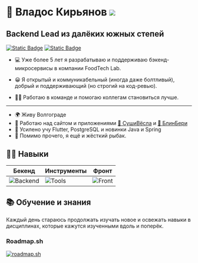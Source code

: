 🤠 Владос Кирьянов [![](https://www.codewars.com/users/vlad-nightsky/badges/micro)](https://www.codewars.com/users/vlad-nightsky)
===
Backend Lead из далёких южных степей
------------------------------------
[![Static Badge](https://img.shields.io/badge/%D1%81%D0%B2%D1%8F%D0%B7%D1%8C_%D1%81%D0%BE_%D0%BC%D0%BD%D0%BE%D0%B9-t?style=flat&logo=telegram&logoColor=26A5E4&label=vnightsky&labelColor=ffffff&color=26A5E4)](https://t.me/vnightsky) [![Static Badge](https://img.shields.io/badge/%D1%80%D0%B5%D0%B7%D1%8E%D0%BC%D0%B5-%D1%80?style=flat&logo=habr&logoColor=65A3BE&labelColor=ffffff&color=65A3BE)](https://career.habr.com/vlad-nightsky)





* 💻 Уже более 5 лет я разрабатываю и поддерживаю бэкенд-микросервисы в компании FoodTech Lab.

* 😀 Я открытый и коммуникабельный (иногда даже болтливый), добрый и поддерживающий (но строгий на код-ревью).

* 🤝🏻 Работаю в команде и помогаю коллегам становиться лучше.

----
* 🌍  Живу Волгограде
* 🚀  Работаю над сайтом и приложениями [🍣 СушиВёсла](https://xn--80addag2buct.xn--80adjkr6adm9b.xn--p1ai/) и [🥞 БлинБери](https://xn--80addag2buct.xn--90aamkcop0a.xn--p1ai/) 
* 🧠  Усилено учу Flutter, PostgreSQL и новинки Java и Spring
* 🎣 Помимо прочего, я ещё и жёсткий рыбак.

## 💪🏻 Навыки

|**Бекенд**|**Инструменты**|**Фронт**|
|-|--|--|
|![Backend](https://skillicons.dev/icons?i=java,spring,mongodb,maven,nginx,gradle,kafka,postgres,react&theme=light&perline=3)|![Tools](https://skillicons.dev/icons?i=obsidian,notion,figma,docker,bitbucket,apple,git,github,idea,jenkins,linux,md,postman,vscode&theme=light&perline=6)|![Front](https://skillicons.dev/icons?i=html,js,npm,wordpress,react&theme=light&perline=3)|

## 📚 Обучение и знания
Каждый день стараюсь продолжать изучать новое и освежать навыки в дисциплинах, которые кажутся изученными вдоль и поперёк.

### Roadmap.sh
[![roadmap.sh](https://roadmap.sh/card/wide/65ca2de6d789a518cf33c6a9?variant=light)](https://roadmap.sh)
